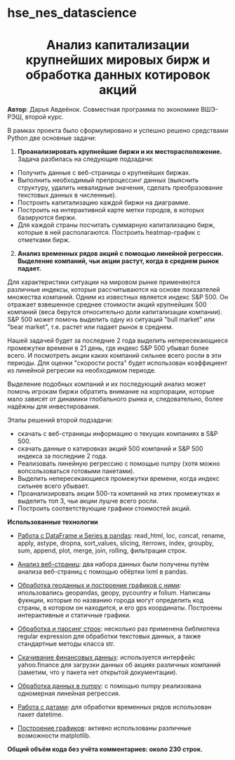 # hse_nes_datascience

<h1 style="text-align:center;">Анализ капитализации крупнейших мировых бирж и обработка данных котировок акций</h1>

**Автор**: Дарья Авдеёнок. Совместная программа по экономике ВШЭ-РЭШ, второй курс.

В рамках проекта было сформулировано и успешно решено средствами Python две основные задачи:

1. **Проанализировать крупнейшие биржи и их месторасположение.**
Задача разбилась на следующие подзадачи:

- Получить данные с веб-страницы о крупнейших биржах.
- Выполнить необходимый препроцессинг данных (выяснить структуру, удалить невалидные значения, сделать преобразование текстовых данных в численные).
- Построить капитализацию каждой биржи на диаграмме.
- Построить на интерактивной карте метки городов, в которых базируются биржи.
- Для каждой страны посчитать суммарную капитализацию бирж, которые в ней располагаются. Построить heatmap-график с отметками бирж.

2. **Анализ временных рядов акций с помощью линейной регрессии. Выделение компаний, чьи акции растут, когда в среднем рынок падает.**

Для характеристики ситуации на мировом рынке применяются различные индексы, которые рассчитываются на основе показателей множества компаний. Одним из известных является индекс S&P 500. Он отражает взвешенное среднее стоимости акций крупнейших 500 компаний (веса берутся относительно доли капитализации компании). S&P 500 может помочь выделить одну из ситуаций "bull market" или "bear market", т.е. растет или падает рынок в среднем.

Нашей задачей будет за последние 2 года выделить непересекающиеся промежутки времени в 21 день, где индекс S&P 500  убывал более всего. И посмотреть акции каких компаний сильнее всего росли в эти периоды. Для оценки "скорости роста" будет использован коэффициент из линейной регресии на необходимом периоде.

Выделение подобных компаний и их последующий анализ может помочь игрокам биржи обратить внимание на корпорации, которые мало зависят от динамики глобального рынка и, следовательно, более надёжны для инвестирования.

Этапы решений второй подзадачи:

- скачать с веб-страницы информацию о текущих компаниях в S&P 500.
- скачать данные о катировках акций 500 компаний и S&P 500 индекса за последние 2 года.
- Реализовать линейную регрессию с помощью numpy (хотя можно вопсользоваться готовыми пакетами).
- Выделить непересекающиеся промежутки времени, когда индекс сильнее всего убывает.
- Проанализировать акции 500-та компаний на этих промежутках и выделить топ 3, чьи акции лушче всего росли.
- Построить соответствующие графики стоимостей акций.


**Использованные технологии**

- <u>Работа с DataFrame и Series в pandas</u>: read_html, loc, concat, rename, apply, astype, dropna, sort_values, slicing, iterrows, index, groupby, sum, append, plot, merge, join, rolling, фильтрация строк.


- <u>Анализ веб-страниц</u>: два набора данных были получены путём анализа веб-страниц с помощью обёртки lxml в pandas.


- <u>Обработка геоданных и построение графиков с ними</u>: ипользовались geopandas, geopy, pycountry и folium. Написаны фукнции, которые по названию города могут определить код страны, в котором он находится, и его gps координаты. Построены интерактивные и статичные графики.


- <u>Обработка и парсинг строк</u>: несколько раз применена библиотека regular expression для обработки текстовых данных, а также стандартные методы класcа str.


- <u>Скачивание финансовых данных</u>: используется интерфейс yahoo.finance для загрузки данных об акциях различных компаний (заметим, что у пакета нет открытой документации).


- <u>Обработка данных в numpy</u>: с помощью numpy реализована одномерная линейная регрессия.


- <u>Работа с датами</u>: для обработки временных рядов использован пакет datetime.


- <u>Построение графиков</u>: активно использованы различные возможности matplotlib.


**Общий объём кода без учёта комментариев: около 230 строк.**

